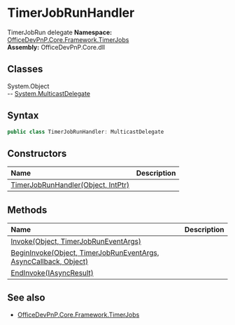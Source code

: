 # TimerJobRunHandler
TimerJobRun delegate
**Namespace:** [OfficeDevPnP.Core.Framework.TimerJobs](OfficeDevPnP.Core.Framework.TimerJobs.md)  
**Assembly:** OfficeDevPnP.Core.dll  
## Classes
System.Object  
-- [System.MulticastDelegate](System.MulticastDelegate.md)
## Syntax
```C#
public class TimerJobRunHandler: MulticastDelegate
```
## Constructors
|**Name**|**Description**|
|:-----|:-----|
| [TimerJobRunHandler(Object, IntPtr)](TimerJobRunHandlerconstructor1details.md) | 
## Methods
|**Name**|**Description**|
|:-----|:-----|
| [Invoke(Object, TimerJobRunEventArgs)](TimerJobRunHandlerInvokeObjectTimerJobRunEventArgs.md) | 
| [BeginInvoke(Object, TimerJobRunEventArgs, AsyncCallback, Object)](TimerJobRunHandlerBeginInvokeObjectTimerJobRunEventArgsAsyncCallbackObject.md) | 
| [EndInvoke(IAsyncResult)](TimerJobRunHandlerEndInvokeIAsyncResult.md) | 
## See also
- [OfficeDevPnP.Core.Framework.TimerJobs](OfficeDevPnP.Core.Framework.TimerJobs.md)
